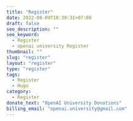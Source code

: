 ```yaml
---
title: "Register"
date: 2022-08-09T18:39:31+07:00
draft: false
seo_description: ""
seo_keyword:
  - Register
  - openai university Register
thumbnail: ""
slug: "register"
layout: "register"
type: "register"
tags:
  - Register
  - Hugo
category:
  - Register
donate_text: "OpenAI University Donations"
billing_email: "openai.university@gmail.com"
---
```



